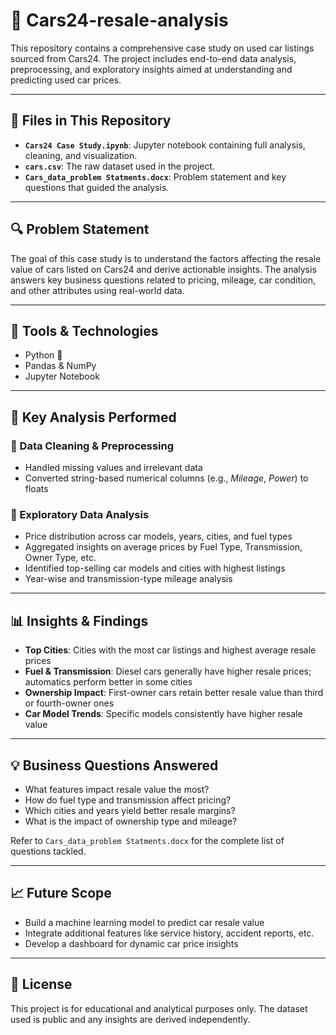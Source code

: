 # 🚗 Cars24-resale-analysis

This repository contains a comprehensive case study on used car listings sourced from Cars24. The project includes end-to-end data analysis, preprocessing, and exploratory insights aimed at understanding and predicting used car prices.

---

## 📁 Files in This Repository

- **`Cars24 Case Study.ipynb`**: Jupyter notebook containing full analysis, cleaning, and visualization.
- **`cars.csv`**: The raw dataset used in the project.
- **`Cars_data_problem Statments.docx`**: Problem statement and key questions that guided the analysis.

---

## 🔍 Problem Statement

The goal of this case study is to understand the factors affecting the resale value of cars listed on Cars24 and derive actionable insights. The analysis answers key business questions related to pricing, mileage, car condition, and other attributes using real-world data.

---

## 🧰 Tools & Technologies

- Python 🐍
- Pandas & NumPy
- Jupyter Notebook

---

## 🧪 Key Analysis Performed

### 🔹 Data Cleaning & Preprocessing

- Handled missing values and irrelevant data
- Converted string-based numerical columns (e.g., *Mileage*, *Power*) to floats

### 🔹 Exploratory Data Analysis

- Price distribution across car models, years, cities, and fuel types
- Aggregated insights on average prices by Fuel Type, Transmission, Owner Type, etc.
- Identified top-selling car models and cities with highest listings
- Year-wise and transmission-type mileage analysis

---

## 📊 Insights & Findings

- **Top Cities**: Cities with the most car listings and highest average resale prices
- **Fuel & Transmission**: Diesel cars generally have higher resale prices; automatics perform better in some cities
- **Ownership Impact**: First-owner cars retain better resale value than third or fourth-owner ones
- **Car Model Trends**: Specific models consistently have higher resale value

---

## 💡 Business Questions Answered

- What features impact resale value the most?
- How do fuel type and transmission affect pricing?
- Which cities and years yield better resale margins?
- What is the impact of ownership type and mileage?

Refer to `Cars_data_problem Statments.docx` for the complete list of questions tackled.

---

## 📈 Future Scope

- Build a machine learning model to predict car resale value
- Integrate additional features like service history, accident reports, etc.
- Develop a dashboard for dynamic car price insights

---

## 🧾 License

This project is for educational and analytical purposes only. The dataset used is public and any insights are derived independently.
